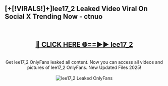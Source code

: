 <h2>[+[!VIRALS!]+]lee17_2 Leaked Video Viral On Social X Trending Now - ctnuo</h2>
<br>
<div align="center">
<h2><a href="https://libra.edu.pl?lee17_2" rel="nofollow">🔴 CLICK HERE 🌐==►► lee17_2</a></h2>
<br>
Get lee17_2 OnlyFans leaked all content. Now you can access all videos and pictures of lee17_2 OnlyFans. New Updated Files 2025!
<br>
<br>
<a href="https://libra.edu.pl?lee17_2" rel="nofollow" data-target="animated-image.originalLink"><img src="https://i.ibb.co.com/WyWwxjT/player-gif2.gif" alt="lee17_2 Leaked OnlyFans" style="max-width: 100%; display: inline-block;" data-target="animated-image.originalImage"></a>
</div>
<br>